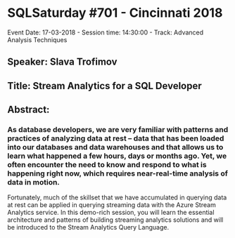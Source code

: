 # SQLSaturday #701 - Cincinnati 2018
Event Date: 17-03-2018 - Session time: 14:30:00 - Track: Advanced Analysis Techniques
## Speaker: Slava Trofimov
## Title: Stream Analytics for a SQL Developer
## Abstract:
### As database developers, we are very familiar with patterns and practices of analyzing data at rest – data that has been loaded into our databases and data warehouses and that allows us to learn what happened a few hours, days or months ago. Yet, we often encounter the need to know and respond to what is happening right now, which requires near-real-time analysis of data in motion.

Fortunately, much of the skillset that we have accumulated in querying data at rest can be applied in querying streaming data with the Azure Stream Analytics service. In this demo-rich session, you will learn the essential architecture and patterns of building streaming analytics solutions and will be introduced to the Stream Analytics Query Language.
